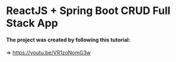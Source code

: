 # ReactJS + Spring Boot CRUD Full Stack App

#### The project was created by following this tutorial:
=> https://youtu.be/VR1zoNomG3w

